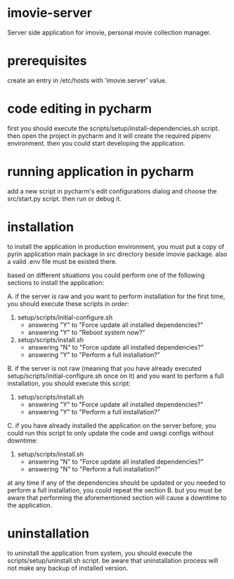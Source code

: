 # imovie-server

Server side application for imovie, personal movie collection manager.

# prerequisites

create an entry in /etc/hosts with 'imovie.server' value.

# code editing in pycharm

first you should execute the scripts/setup/install-dependencies.sh script.
then open the project in pycharm and it will create the required pipenv environment.
then you could start developing the application.

# running application in pycharm

add a new script in pycharm's edit configurations dialog and choose the src/start.py script.
then run or debug it.

# installation

to install the application in production environment, you must put a copy of pyrin
application main package in src directory beside imovie package. also a valid .env
file must be existed there.

based on different situations you could perform one of the following sections
to install the application:

A. if the server is raw and you want to perform installation for the first time,
   you should execute these scripts in order:

1. setup/scripts/initial-configure.sh
   - answering "Y" to "Force update all installed dependencies?"
   - answering "Y" to "Reboot system now?"
2. setup/scripts/install.sh
   - answering "N" to "Force update all installed dependencies?"
   - answering "Y" to "Perform a full installation?"

B. if the server is not raw (meaning that you have already executed
   setup/scripts/initial-configure.sh once on it) and you want to perform a full installation,
   you should execute this script:

1. setup/scripts/install.sh
   - answering "Y" to "Force update all installed dependencies?"
   - answering "Y" to "Perform a full installation?"

C. if you have already installed the application on the server before, you could run
   this script to only update the code and uwsgi configs without downtime:

1. setup/scripts/install.sh
   - answering "N" to "Force update all installed dependencies?"
   - answering "N" to "Perform a full installation?"

at any time if any of the dependencies should be updated or you needed to perform a full
installation, you could repeat the section B. but you must be aware
that performing the aforementioned section will cause a downtime to the application.

# uninstallation

to uninstall the application from system, you should execute the scripts/setup/uninstall.sh
script. be aware that uninstallation process will not make any backup of installed version.